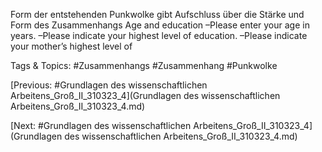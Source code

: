 Form der entstehenden Punkwolke gibt Aufschluss über die Stärke und Form des Zusammenhangs
Age and education 
–Please enter your age in years.
–Please indicate your highest level of education.
–Please indicate your mother’s highest level of 

   Tags & Topics:
   #Zusammenhangs
   #Zusammenhang
   #Punkwolke

[Previous: #Grundlagen des wissenschaftlichen Arbeitens_Groß_II_310323_4](Grundlagen des wissenschaftlichen Arbeitens_Groß_II_310323_4.md)

[Next: #Grundlagen des wissenschaftlichen Arbeitens_Groß_II_310323_4](Grundlagen des wissenschaftlichen Arbeitens_Groß_II_310323_4.md)